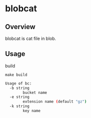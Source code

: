 # blobcat

## Overview
blobcat is cat file in blob.

## Usage
build
```
make build
```

```sh
Usage of bc:
  -b string
        bucket name
  -e string
        extension name (default "gz")
  -k string
        key name
```
